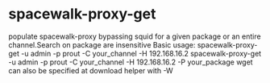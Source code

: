 spacewalk-proxy-get
===================

populate spacewalk-proxy bypassing squid for a given package or an entire channel.Search on package are insensitive
Basic usage:
 spacewalk-proxy-get -u admin -p prout -C your_channel -H 192.168.16.2
 spacewalk-proxy-get -u admin -p prout -C your_channel -H 192.168.16.2 -P your_package
 wget can also be specified at download helper with -W
